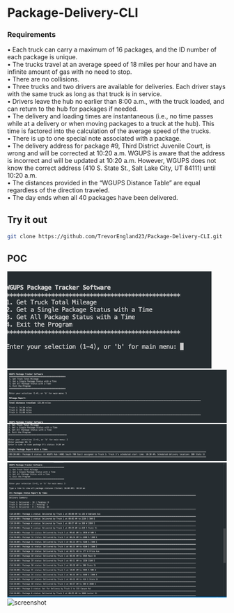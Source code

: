 # Package-Delivery-CLI  

### Requirements  
•  Each truck can carry a maximum of 16 packages, and the ID number of each package is unique.  
•  The trucks travel at an average speed of 18 miles per hour and have an infinite amount of gas with no need to stop.  
•  There are no collisions.  
•  Three trucks and two drivers are available for deliveries. Each driver stays with the same truck as long as that truck is in service.  
•  Drivers leave the hub no earlier than 8:00 a.m., with the truck loaded, and can return to the hub for packages if needed.  
•  The delivery and loading times are instantaneous (i.e., no time passes while at a delivery or when moving packages to a truck at the hub). This time is factored into the calculation of the average speed of the trucks.  
•  There is up to one special note associated with a package.  
•  The delivery address for package #9, Third District Juvenile Court, is wrong and will be corrected at 10:20 a.m. WGUPS is aware that the address is incorrect and will be updated at 10:20 a.m. However, WGUPS does not know the correct address (410 S. State St., Salt Lake City, UT 84111) until 10:20 a.m.  
•  The distances provided in the “WGUPS Distance Table” are equal regardless of the direction traveled.  
•  The day ends when all 40 packages have been delivered.  

## Try it out  

```bash
git clone https://github.com/TrevorEngland23/Package-Delivery-CLI.git
```  

## POC  

![screenshot](screenshots/Menu.png)  
![screenshot](screenshots/E1.1.png)  
![screenshot](screenshots/Menu2.png)
![screenshot](screenshots/D2.1.png)
![screenshot](screenshot/Menu4.png)


